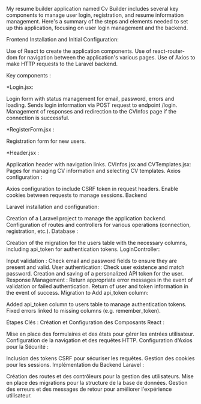 My resume builder application named Cv Builder includes several key components to manage user login, registration, and resume information management. Here's a summary of the steps and elements needed to set up this application, focusing on user login management and the backend.

Frontend
Installation and Initial Configuration:

Use of React to create the application components.
Use of react-router-dom for navigation between the application's various pages.
Use of Axios to make HTTP requests to the Laravel backend.

Key components :

*Login.jsx:

Login form with status management for email, password, errors and loading.
Sends login information via POST request to endpoint /login.
Management of responses and redirection to the CVInfos page if the connection is successful.

*RegisterForm.jsx :

Registration form for new users.

*Header.jsx :

Application header with navigation links.
CVInfos.jsx and CVTemplates.jsx:
Pages for managing CV information and selecting CV templates.
Axios configuration :

Axios configuration to include CSRF token in request headers.
Enable cookies between requests to manage sessions.
Backend

Laravel installation and configuration:

Creation of a Laravel project to manage the application backend.
Configuration of routes and controllers for various operations (connection, registration, etc.).
Database :

Creation of the migration for the users table with the necessary columns, including api_token for authentication tokens.
LoginController:

Input validation :
Check email and password fields to ensure they are present and valid.
User authentication:
Check user existence and match password.
Creation and saving of a personalized API token for the user.
Response Management :
Return appropriate error messages in the event of validation or failed authentication.
Return of user and token information in the event of success.
Migration to Add api_token column:

Added api_token column to users table to manage authentication tokens.
Fixed errors linked to missing columns (e.g. remember_token).

Étapes Clés :
Création et Configuration des Composants React :

Mise en place des formulaires et des états pour gérer les entrées utilisateur.
Configuration de la navigation et des requêtes HTTP.
Configuration d'Axios pour la Sécurité :

Inclusion des tokens CSRF pour sécuriser les requêtes.
Gestion des cookies pour les sessions.
Implémentation du Backend Laravel :

Création des routes et des contrôleurs pour la gestion des utilisateurs.
Mise en place des migrations pour la structure de la base de données.
Gestion des erreurs et des messages de retour pour améliorer l'expérience utilisateur.
